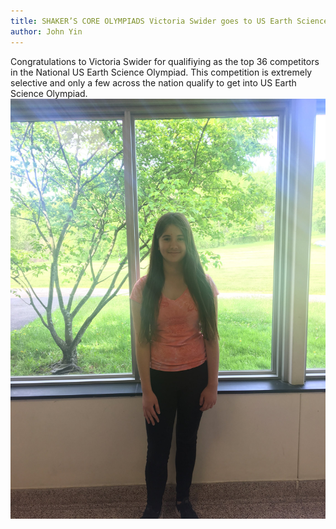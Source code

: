 ```yaml
---
title: SHAKER’S CORE OLYMPIADS Victoria Swider goes to US Earth Science Olympiad Training Camp!
author: John Yin
---
```

Congratulations to Victoria Swider for qualifiying as the top 36 competitors in the National US Earth Science Olympiad. This competition is extremely selective and only a few across the nation qualify to get into US Earth Science  Olympiad. 
![Victoria](/assets/Pictures/Victoria.jpg)
